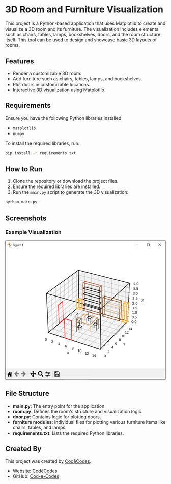 
# 3D Room and Furniture Visualization

This project is a Python-based application that uses Matplotlib to create and visualize a 3D room and its furniture. The visualization includes elements such as chairs, tables, lamps, bookshelves, doors, and the room structure itself. This tool can be used to design and showcase basic 3D layouts of rooms.

## Features

- Render a customizable 3D room.
- Add furniture such as chairs, tables, lamps, and bookshelves.
- Plot doors in customizable locations.
- Interactive 3D visualization using Matplotlib.

## Requirements

Ensure you have the following Python libraries installed:

- `matplotlib`
- `numpy`

To install the required libraries, run:

```bash
pip install -r requirements.txt
```

## How to Run

1. Clone the repository or download the project files.
2. Ensure the required libraries are installed.
3. Run the `main.py` script to generate the 3D visualization:

```bash
python main.py
```

## Screenshots

### Example Visualization
![Example Visualization](./screenshot.png)

## File Structure

- **main.py**: The entry point for the application.
- **room.py**: Defines the room's structure and visualization logic.
- **door.py**: Contains logic for plotting doors.
- **furniture modules**: Individual files for plotting various furniture items like chairs, tables, and lamps.
- **requirements.txt**: Lists the required Python libraries.

## Created By

This project was created by [CodēCodes](https://www.cod-e-codes.com/).

- Website: [CodēCodes](https://www.cod-e-codes.com/)
- GitHub: [Cod-e-Codes](https://github.com/Cod-e-Codes/)
